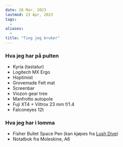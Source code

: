 ```yaml
---
date: 26 Mar, 2023
lastmod: 23 Apr, 2023
tags:
  - 
aliases:
  - 
title: "Ting jeg bruker"
---
```


### Hva jeg har på pulten

-   Kyria (tastatur)
-   Logitech MX Ergo
-   Hoptimist
-   Grovemade Felt mat
-   Screenbar
-   Viozon gear tree
-   Manfrotto autopole
-   Fuji XT4 + Viltrox 23 mm f/1.4
-   Falconeyes 12t

### Hva jeg har i lomma

- Fisher Bullet Space Pen (kan kjøpes fra [Lush Dive](https://www.lushdive.no/products/fisher-spacepen-black-matte))
- Notatbok fra Moleskine, A6
